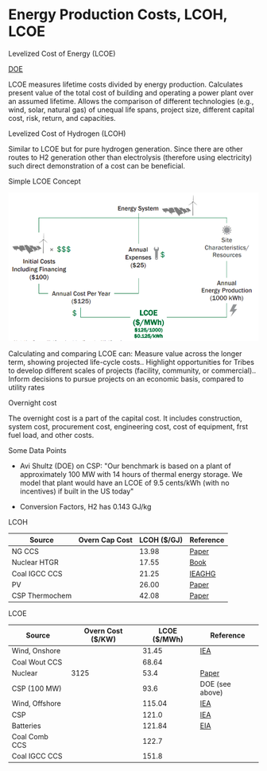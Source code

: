 # Energy Production Costs, LCOH, LCOE

Levelized Cost of Energy (LCOE)

[DOE](https://www.energy.gov/sites/prod/files/2015/08/f25/LCOE.pdf)

LCOE measures lifetime costs divided by energy production. Calculates
present value of the total cost of building and operating a power
plant over an assumed lifetime. Allows the comparison of different
technologies (e.g., wind, solar, natural gas) of unequal life spans,
project size, different capital cost, risk, return, and capacities.

Levelized Cost of Hydrogen (LCOH)

Similar to LCOE but for pure hydrogen generation. Since there are
other routes to H2 generation other than electrolysis (therefore using
electricity) such direct demonstration of a cost can be beneficial.

Simple LCOE Concept

![](costs-lcoe-01.png)

Calculating and comparing LCOE can: Measure value across the longer
term, showing projected life-cycle costs.. Highlight opportunities for
Tribes to develop different scales of projects (facility, community,
or commercial).. Inform decisions to pursue projects on an economic
basis, compared to utility rates

Overnight cost

The overnight cost is a part of the capital cost. It includes
construction, system cost, procurement cost, engineering cost, cost of
equipment, frst fuel load, and other costs.

Some Data Points

* Avi Shultz (DOE) on CSP: "Our benchmark is based on a plant of
approximately 100 MW with 14 hours of thermal energy storage. We model
that plant would have an LCOE of 9.5 cents/kWh (with no incentives) if
built in the US today"

* Conversion Factors, H2 has 0.143 GJ/kg

LCOH

|Source         |Overn Cap Cost      |LCOH ($/GJ)|Reference| 
|---------------|--------------------|------------|----------|
|NG CCS         |                    | 13.98      | [Paper](https://www.linkedin.com/pulse/what-levelized-cost-clean-hydrogen-production-greg-perkins/)  |
|Nuclear HTGR   |                    | 17.55      | [Book](https://books.google.com.tr/books?id=BpZ7DwAAQBAJ)  |
|Coal IGCC CCS  |                    | 21.25      | [IEAGHG](https://ieaghg.org/docs/General_Docs/Reports/2014-03.pdf)  |
|PV             |                    | 26.00      | [Paper](https://www.cell.com/cell-reports-physical-science/pdfExtended/S2666-3864(20)30224-1)  |
|CSP Thermochem |                    | 42.08      | [Paper](https://www.mdpi.com/1996-1073/12/3/352/pdf-vor)  |


LCOE


|Source         |Overn Cost ($/KW)   |LCOE ($/MWh)|Reference| 
|---------------|--------------------|------------|----------|
|Wind, Onshore  |                    | 31.45      |[IEA](https://www.iea.org/reports/projected-costs-of-generating-electricity-2020)
|Coal Wout CCS  |                    | 68.64      ||
|Nuclear        |     3125           | 53.4       |[Paper](https://link.springer.com/content/pdf/10.1007/s11356-021-18129-3.pdf/)|
|CSP (100 MW)   |                    | 93.6       |DOE (see above)|
|Wind, Offshore |                    | 115.04     |[IEA](https://www.iea.org/reports/projected-costs-of-generating-electricity-2020)
|CSP            |                    | 121.0      |[IEA](https://www.iea.org/reports/projected-costs-of-generating-electricity-2020)
|Batteries      |                    | 121.84     |[EIA](https://www.eia.gov/outlooks/aeo/pdf/electricity_generation.pdf)|
|Coal Comb CCS  |                    | 122.7      ||
|Coal IGCC CCS  |                    | 151.8      ||

